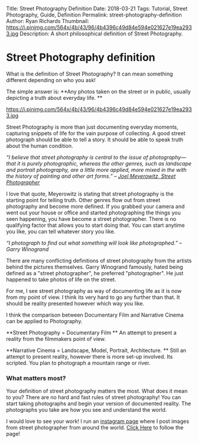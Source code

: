 Title: Street Photography Definition
Date: 2018-03-21
Tags: Tutorial, Street Photography, Guide, Definition
Permalink: street-photography-definition
Author: Ryan Richards
Thumbnail: https://i.pinimg.com/564x/4b/43/96/4b4396c49d84e594e021627e19ea2933.jpg
Description: A short philosophical definition of Street Photography.


# Street Photography definition

What is the definition of Street Photography? It can mean something different depending on who you ask!

The simple answer is: **Any photos taken on the street or in public, usually depicting a truth about everyday life. **

https://i.pinimg.com/564x/4b/43/96/4b4396c49d84e594e021627e19ea2933.jpg

Street Photography is more than just documenting everyday moments, capturing snippets of life for the vain purpose of collecting. A good street photograph should be able to tell a story. It should be able to speak truth about the human condition. 

*“I believe that street photography is central to the issue of photography—that it is purely photographic, whereas the other genres, such as landscape and portrait photography, are a little more applied, more mixed in the with the history of painting and other art forms.” – [Joel Meyerowitz, Street Photographer ](http://www.mirrorshot.co.uk/-lessons-joel-meyerowitz-street-photography)*

I love that quote, Meyerowitz is stating that street photography is the starting point for telling truth. Other genres flow out from street photography and become more defined. If you grabbed your camera and went out your house or office and started photographing the things you seen happening, you have become a street photographer. There is no qualifying factor that allows you to start doing that. You can start anytime you like, you can tell whatever story you like.

*“I photograph to find out what something will look like photographed.” – Garry Winogrand*

There are many conflicting definitions of street photography from the artists behind the pictures themselves. Garry Winogrand famously, hated being defined as a "street photographer", he preferred "photographer". He just happened to take photos of life on the street.

For me, I see street photography as way of documenting life as it is now from my point of view. I think its very hard to go any further than that. It should be reality presented however which way you like.

I think the comparison between Documentary Film and Narrative Cinema can be applied to Photography. 

**Street Photography = Documentary Film **
An attempt to present a reality from the filmmakers point of view. 

**Narrative Cinema = Landscape, Model, Portrait, Architecture. **
Still an attempt to present reality, however there is more set-up involved. Its scripted. You plan to photograph a mountain range or river. 

### What matters most?

Your definition of street photography matters the most. What does it mean to you? There are no hard and fast rules of street photography! You can start taking photographs and begin your version of documented reality. The photographs you take are how you see and understand the world. 

I would love to see your work! I run an [instagram page](https://www.instagram.com/mirror_shot/) where I post images from street photographer from around the world. [Click Here](https://www.instagram.com/mirror_shot/) to follow the page!



